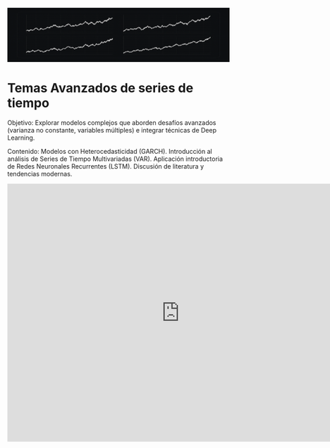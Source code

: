 ![Banner4](images/banner4.png ':class=banner-image')

# Temas Avanzados de series de tiempo

Objetivo: Explorar modelos complejos que aborden desafíos avanzados (varianza no constante, variables múltiples) e integrar técnicas de Deep Learning.

Contenido: Modelos con Heterocedasticidad (GARCH). Introducción al análisis de Series de Tiempo Multivariadas (VAR). Aplicación introductoria de Redes Neuronales Recurrentes (LSTM). Discusión de literatura y tendencias modernas.

<div class="video-container-4by3"><iframe width="780" height="585" src="https://www.youtube.com/watch?v=KJsveFYG7Wg" frameborder="0" allow="accelerometer; autoplay; encrypted-media; gyroscope; picture-in-picture" allowfullscreen></iframe></div>